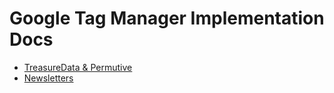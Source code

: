 # Google Tag Manager Implementation Docs

- [TreasureData & Permutive](TreasureData-Permutive.md)
- [Newsletters](Newsletters.md)

